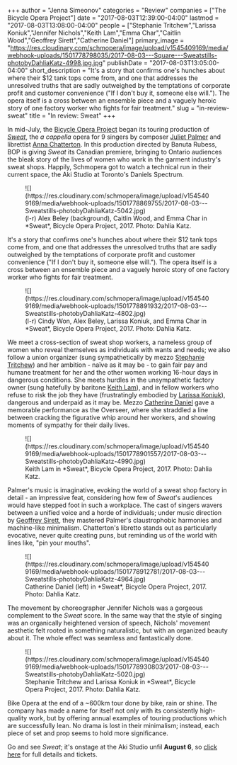 +++
author = "Jenna Simeonov"
categories = "Review"
companies = ["The Bicycle Opera Project"]
date = "2017-08-03T12:39:00-04:00"
lastmod = "2017-08-03T13:08:00-04:00"
people = ["Stephanie Tritchew","Larissa Koniuk","Jennifer Nichols","Keith Lam","Emma Char","Caitlin Wood","Geoffrey Sirett","Catherine Daniel"]
primary_image = "https://res.cloudinary.com/schmopera/image/upload/v1545409169/media/webhook-uploads/1501778798035/2017-08-03---Square---Sweatstills-photobyDahliaKatz-4998.jpg.jpg"
publishDate = "2017-08-03T13:05:00-04:00"
short_description = "It&#039;s a story that confirms one&#039;s hunches about where their $12 tank tops come from, and one that addresses the unresolved truths that are sadly outweighed by the temptations of corporate profit and customer convenience (&quot;If I don&#039;t buy it, someone else will.&quot;). The opera itself is a cross between an ensemble piece and a vaguely heroic story of one factory worker who fights for fair treatment."
slug = "in-review-sweat"
title = "In review: Sweat"
+++

In mid-July, the [Bicycle Opera Project](scene/companies/the-bicycle-opera-project/) began its touring production of [*Sweat*](http://bicycleopera.com/upcoming-sweat/), the *a cappella* opera for 9 singers by composer [Juliet Palmer](/scene/people/juliet-palmer/) and librettist [Anna Chatterton](/scene/people/anna-chatterton/). In this production directed by Banuta Rubess, BOP is giving *Sweat* its Canadian premiere, bringing to Ontario audiences the bleak story of the lives of women who work in the garment industry's sweat shops. Happily, Schmopera got to watch a technical run in their current space, the Aki Studio at Toronto's Daniels Spectrum.

<figure data-type="image">
![](https://res.cloudinary.com/schmopera/image/upload/v1545409169/media/webhook-uploads/1501778869755/2017-08-03---Sweatstills-photobyDahliaKatz-5042.jpg)
<figcaption>(l-r) Alex Beley (background), Caitlin Wood, and Emma Char in *Sweat*, Bicycle Opera Project, 2017. Photo: Dahlia Katz.</figcaption>
</figure>

It's a story that confirms one's hunches about where their $12 tank tops come from, and one that addresses the unresolved truths that are sadly outweighed by the temptations of corporate profit and customer convenience ("If I don't buy it, someone else will."). The opera itself is a cross between an ensemble piece and a vaguely heroic story of one factory worker who fights for fair treatment. 

<figure data-type="image">
![](https://res.cloudinary.com/schmopera/image/upload/v1545409169/media/webhook-uploads/1501778891932/2017-08-03---Sweatstills-photobyDahliaKatz-4802.jpg)
<figcaption>(l-r) Cindy Won, Alex Beley, Larissa Koniuk, and Emma Char in *Sweat*, Bicycle Opera Project, 2017. Photo: Dahlia Katz.</figcaption>
</figure>

We meet a cross-section of sweat shop workers, a nameless group of women who reveal themselves as individuals with wants and needs; we also follow a union organizer (sung sympathetically by mezzo [Stephanie Tritchew](/spotlight-on-stephanie-tritchew/)) and her ambition - naïve as it may be - to gain fair pay and humane treatment for her and the other women working 16-hour days in dangerous conditions. She meets hurdles in the unsympathetic factory owner (sung hatefully by baritone [Keith Lam](/spotlight-on-keith-lam/)), and in fellow workers who refuse to risk the job they have (frustratingly embodied by [Larissa Koniuk](/scene/people/larissa-koniuk/)), dangerous and underpaid as it may be. Mezzo [Catherine Daniel](/scene/people/catherine-daniel/) gave a memorable performance as the Overseer, where she straddled a line between cracking the figurative whip around her workers, and showing moments of sympathy for their daily lives.

<figure data-type="image">
![](https://res.cloudinary.com/schmopera/image/upload/v1545409169/media/webhook-uploads/1501778901557/2017-08-03---Sweatstills-photobyDahliaKatz-4990.jpg)
<figcaption>Keith Lam in *Sweat*, Bicycle Opera Project, 2017. Photo: Dahlia Katz.</figcaption>
</figure>

Palmer's music is imaginative, evoking the world of a sweat shop factory in detail - an impressive feat, considering how few of *Sweat*'s audiences would have stepped foot in such a workplace. The cast of singers wavers between a unified voice and a horde of individuals; under music direction by [Geoffrey Sirett](/scene/people/geoffrey-sirett/), they mastered Palmer's claustrophobic harmonies and machine-like minimalism. Chatterton's libretto stands out as particularly evocative, never quite creating puns, but reminding us of the world with lines like, "pin your mouths".

<figure data-type="image">
![](https://res.cloudinary.com/schmopera/image/upload/v1545409169/media/webhook-uploads/1501778912781/2017-08-03---Sweatstills-photobyDahliaKatz-4964.jpg)
<figcaption>Catherine Daniel (left) in *Sweat*, Bicycle Opera Project, 2017. Photo: Dahlia Katz.</figcaption>
</figure>

The movement by choreographer Jennifer Nichols was a gorgeous complement to the *Sweat* score. In the same way that the style of singing was an organically heightened version of speech, Nichols' movement aesthetic felt rooted in something naturalistic, but with an organized beauty about it. The whole effect was seamless and fantastically done.

<figure data-type="image">
![](https://res.cloudinary.com/schmopera/image/upload/v1545409169/media/webhook-uploads/1501778930803/2017-08-03---Sweatstills-photobyDahliaKatz-5020.jpg)
<figcaption>Stephanie Tritchew and Larissa Koniuk in *Sweat*, Bicycle Opera Project, 2017. Photo: Dahlia Katz.</figcaption>
</figure>

Bike Opera at the end of a ~600km tour done by bike, rain or shine. The company has made a name for  itself not only with its consistently high-quality work, but by offering annual examples of touring productions which are successfully lean. No drama is lost in their minimalism; instead, each piece of set and prop seems to hold more significance. 

Go and see *Sweat*; it's onstage at the Aki Studio unfil **August 6**, so [click here](http://bicycleopera.com/upcoming-sweat/) for full details and tickets.
